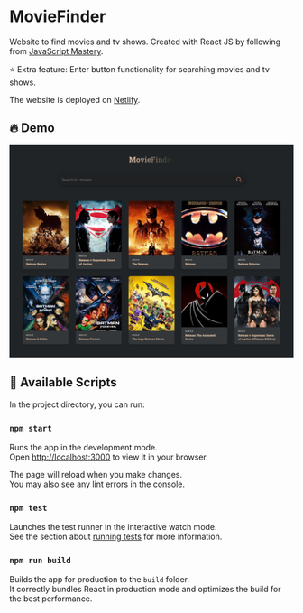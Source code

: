 # MovieFinder

Website to find movies and tv shows. Created with React JS by following from [JavaScript Mastery](https://youtu.be/b9eMGE7QtTk).

:star: Extra feature: Enter button functionality for searching movies and tv shows.

The website is deployed on [Netlify](https://react-crash-js-mastery.netlify.app/).


## 🔥 Demo

![Demo](https://raw.githubusercontent.com/FahimFBA/react-crash/main/Demo.png)

## 🔖 Available Scripts

In the project directory, you can run:

### `npm start`

Runs the app in the development mode.\
Open [http://localhost:3000](http://localhost:3000) to view it in your browser.

The page will reload when you make changes.\
You may also see any lint errors in the console.

### `npm test`

Launches the test runner in the interactive watch mode.\
See the section about [running tests](https://facebook.github.io/create-react-app/docs/running-tests) for more information.

### `npm run build`

Builds the app for production to the `build` folder.\
It correctly bundles React in production mode and optimizes the build for the best performance.
